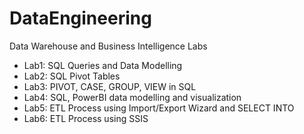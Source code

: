 # DataEngineering
Data Warehouse and Business Intelligence Labs

- Lab1: SQL Queries and Data Modelling
- Lab2: SQL Pivot Tables
- Lab3: PIVOT, CASE, GROUP, VIEW in SQL
- Lab4: SQL, PowerBI data modelling and visualization
- Lab5: ETL Process using Import/Export Wizard and SELECT INTO
- Lab6: ETL Process using SSIS 
